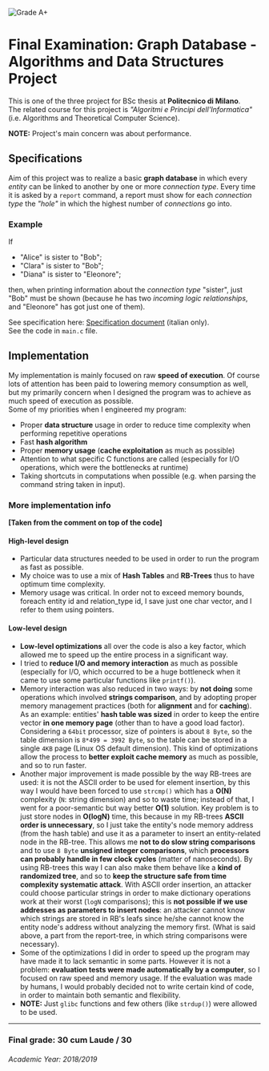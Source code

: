 ![Grade A+](https://img.shields.io/badge/Grade-A%2B-green?color=009F00)
# Final Examination: Graph Database - Algorithms and Data Structures Project

This is one of the three project for BSc thesis at **Politecnico di Milano**.  
The related course for this project is _"Algoritmi e Principi dell'Informatica"_ (i.e. Algorithms and Theoretical Computer Science).

**NOTE:** Project's main concern was about performance.

## Specifications

Aim of this project was to realize a basic **graph database** in which every _entity_ can be linked to another by one 
or more _connection type_. Every time it is asked by a `report` command, a report must show for each _connection type_ 
the _"hole"_ in which the highest number of _connections_ go into.

### Example
If
* "Alice" is sister to "Bob";
* "Clara" is sister to "Bob";
* "Diana" is sister to "Eleonore";

then, when printing information about the _connection type_ "sister", just "Bob" must be shown (because he has two 
_incoming logic relationships_, and "Eleonore" has got just one of them).

See specification here: [Specification document](ProvaFinale2019.pdf) (italian only).  
See the code in `main.c` file.

## Implementation

My implementation is mainly focused on raw **speed of execution**. Of course lots of attention has been paid to lowering memory 
consumption as well, but my primarily concern when I designed the program was to achieve as much speed of execution as 
possible.  
Some of my priorities when I engineered my program:
- Proper **data structure** usage in order to reduce time complexity when performing repetitive operations
- Fast **hash algorithm**
- Proper **memory usage** (**cache exploitation** as much as possible)
- Attention to what specific C functions are called (especially for I/O operations, which were the bottlenecks at runtime)
- Taking shortcuts in computations when possible (e.g. when parsing the command string taken in input).

### More implementation info

**\[Taken from the comment on top of the code\]**

#### High-level design
- Particular data structures needed to be used in order to run the program as fast as possible.
- My choice was to use a mix of **Hash Tables** and **RB-Trees** thus to have optimum time complexity.
- Memory usage was critical. In order not to exceed memory bounds, foreach entity id and relation_type id, I save just 
one char vector, and I refer to them using pointers.

#### Low-level design
- **Low-level optimizations** all over the code is also a key factor, which allowed me to speed up the entire process in a significant way.
- I tried to **reduce I/O and memory interaction** as much as possible (especially for I/O, which occurred to be a huge 
bottleneck when it came to use some particular functions like `printf()`).
- Memory interaction was also reduced in two ways: by **not doing** some operations which involved **strings comparison**, 
and by adopting proper memory management practices (both for **alignment** and for **caching**).
As an example: entities' **hash table was sized** in order to keep the entire vector **in one memory page** (other than to have a good load factor).
Considering a `64bit` processor, size of pointers is about `8 Byte`, so the table dimension is `8*499 = 3992 Byte`,
so the table can be stored in a single `4KB` page (Linux OS default dimension).
This kind of optimizations allow the process to **better exploit cache memory** as much as possible, and so to run faster.
- Another major improvement is made possible by the way RB-trees are used: it is not the ASCII order to be used for element insertion,
by this way I would have been forced to use `strcmp()` which has a **O(N)** complexity (`N`: string dimension) and so to waste time;
instead of that, I went for a poor-semantic but way better **O(1)** solution. Key problem is to just store nodes in **O(logN)** time,
this because in my RB-trees **ASCII order is unnecessary**, so I just take the entity's node memory address (from the hash table) and use it
as a parameter to insert an entity-related node in the RB-tree. This allows me **not to do slow string comparisons** and to use
`8 Byte` **unsigned integer comparisons**, which **processors can probably handle in few clock cycles** (matter of nanoseconds).
By using RB-trees this way I can also make them behave like a **kind of randomized tree**, and so to **keep the structure safe from
time complexity systematic attack**. With ASCII order insertion, an attacker could choose particular strings in order to make dictionary
operations work at their worst (`logN` comparisons); this is **not possible if we use addresses as parameters to insert nodes**: an attacker cannot know
which strings are stored in RB's leafs since he/she cannot know the entity node's address without analyzing the memory first.
(What is said above, a part from the report-tree, in which string comparisons were necessary).
- Some of the optimizations I did in order to speed up the program may have made it to lack semantic in some parts.
However it is not a problem: **evaluation tests were made automatically by a computer**, so I focused on raw speed and memory usage.
If the evaluation was made by humans, I would probably decided not to write certain kind of code, in order to maintain both semantic and flexibility.
- **NOTE:** Just `glibc` functions and few others (like `strdup()`) were allowed to be used.

---

### Final grade: 30 cum Laude / 30
###### Academic Year: 2018/2019
